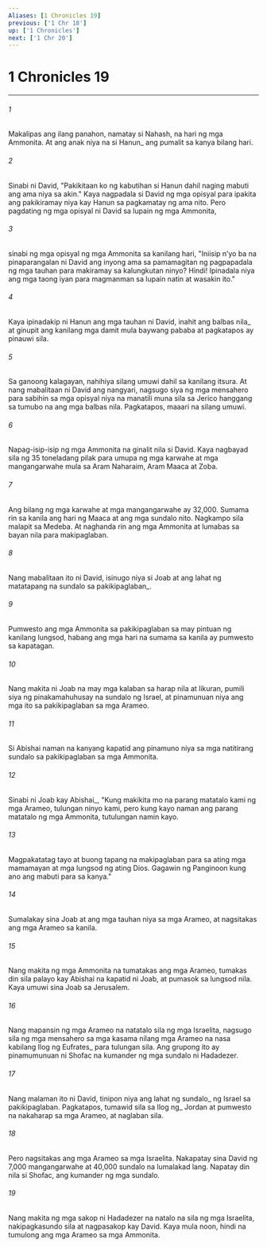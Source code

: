 ```yaml
---
Aliases: [1 Chronicles 19]
previous: ['1 Chr 18']
up: ['1 Chronicles']
next: ['1 Chr 20']
---
```

# 1 Chronicles 19

***






















###### 1 










Makalipas ang ilang panahon, namatay si Nahash, na hari ng mga Ammonita. At ang anak niya na si Hanun_ ang pumalit sa kanya bilang hari. 





















###### 2 










Sinabi ni David, "Pakikitaan ko ng kabutihan si Hanun dahil naging mabuti ang ama niya sa akin." Kaya nagpadala si David ng mga opisyal para ipakita ang pakikiramay niya kay Hanun sa pagkamatay ng ama nito. Pero pagdating ng mga opisyal ni David sa lupain ng mga Ammonita, 





















###### 3 










sinabi ng mga opisyal ng mga Ammonita sa kanilang hari, "Iniisip nʼyo ba na pinaparangalan ni David ang inyong ama sa pamamagitan ng pagpapadala ng mga tauhan para makiramay sa kalungkutan ninyo? Hindi! Ipinadala niya ang mga taong iyan para magmanman sa lupain natin at wasakin ito." 





















###### 4 










Kaya ipinadakip ni Hanun ang mga tauhan ni David, inahit ang balbas nila_ at ginupit ang kanilang mga damit mula baywang pababa at pagkatapos ay pinauwi sila. 





















###### 5 










Sa ganoong kalagayan, nahihiya silang umuwi dahil sa kanilang itsura. At nang mabalitaan ni David ang nangyari, nagsugo siya ng mga mensahero para sabihin sa mga opisyal niya na manatili muna sila sa Jerico hanggang sa tumubo na ang mga balbas nila. Pagkatapos, maaari na silang umuwi. 





















###### 6 










Napag-isip-isip ng mga Ammonita na ginalit nila si David. Kaya nagbayad sila ng 35 toneladang pilak para umupa ng mga karwahe at mga mangangarwahe mula sa Aram Naharaim, Aram Maaca at Zoba. 





















###### 7 










Ang bilang ng mga karwahe at mga mangangarwahe ay 32,000. Sumama rin sa kanila ang hari ng Maaca at ang mga sundalo nito. Nagkampo sila malapit sa Medeba. At naghanda rin ang mga Ammonita at lumabas sa bayan nila para makipaglaban. 





















###### 8 










Nang mabalitaan ito ni David, isinugo niya si Joab at ang lahat ng matatapang na sundalo sa pakikipaglaban_. 





















###### 9 










Pumwesto ang mga Ammonita sa pakikipaglaban sa may pintuan ng kanilang lungsod, habang ang mga hari na sumama sa kanila ay pumwesto sa kapatagan. 





















###### 10 










Nang makita ni Joab na may mga kalaban sa harap nila at likuran, pumili siya ng pinakamahuhusay na sundalo ng Israel, at pinamunuan niya ang mga ito sa pakikipaglaban sa mga Arameo. 





















###### 11 










Si Abishai naman na kanyang kapatid ang pinamuno niya sa mga natitirang sundalo sa pakikipaglaban sa mga Ammonita. 





















###### 12 










Sinabi ni Joab kay Abishai_, "Kung makikita mo na parang matatalo kami ng mga Arameo, tulungan ninyo kami, pero kung kayo naman ang parang matatalo ng mga Ammonita, tutulungan namin kayo. 





















###### 13 










Magpakatatag tayo at buong tapang na makipaglaban para sa ating mga mamamayan at mga lungsod ng ating Dios. Gagawin ng Panginoon kung ano ang mabuti para sa kanya." 





















###### 14 










Sumalakay sina Joab at ang mga tauhan niya sa mga Arameo, at nagsitakas ang mga Arameo sa kanila. 





















###### 15 










Nang makita ng mga Ammonita na tumatakas ang mga Arameo, tumakas din sila palayo kay Abishai na kapatid ni Joab, at pumasok sa lungsod nila. Kaya umuwi sina Joab sa Jerusalem. 





















###### 16 










Nang mapansin ng mga Arameo na natatalo sila ng mga Israelita, nagsugo sila ng mga mensahero sa mga kasama nilang mga Arameo na nasa kabilang Ilog ng Eufrates_ para tulungan sila. Ang grupong ito ay pinamumunuan ni Shofac na kumander ng mga sundalo ni Hadadezer. 





















###### 17 










Nang malaman ito ni David, tinipon niya ang lahat ng sundalo_ ng Israel sa pakikipaglaban. Pagkatapos, tumawid sila sa Ilog ng_ Jordan at pumwesto na nakaharap sa mga Arameo, at naglaban sila. 





















###### 18 










Pero nagsitakas ang mga Arameo sa mga Israelita. Nakapatay sina David ng 7,000 mangangarwahe at 40,000 sundalo na lumalakad lang. Napatay din nila si Shofac, ang kumander ng mga sundalo. 





















###### 19 










Nang makita ng mga sakop ni Hadadezer na natalo na sila ng mga Israelita, nakipagkasundo sila at nagpasakop kay David. Kaya mula noon, hindi na tumulong ang mga Arameo sa mga Ammonita.
